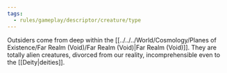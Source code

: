 ```yaml
---
tags:
  - rules/gameplay/descriptor/creature/type
---
```

Outsiders come from deep within the [[../../../World/Cosmology/Planes of Existence/Far Realm (Void)/Far Realm (Void)|Far Realm (Void)]].
They are totally alien creatures, divorced from our reality, incomprehensible even to the [[Deity|deities]].